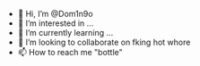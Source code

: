 - 👋 Hi, I’m @Dom1n9o 
- 👀 I’m interested in ...
- 🌱 I’m currently learning ...
- 💞️ I’m looking to collaborate on fking hot whore 
- 📫 How to reach me "bottle"

<!---
Dom1n9o/Dom1n9o is a ✨ special ✨ repository because its `README.md` (this file) appears on your GitHub profile.
You can click the Preview link to take a look at your changes.
--->
